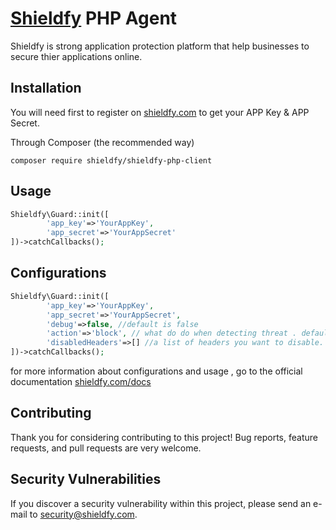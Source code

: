 # [Shieldfy](https://shieldfy.com/) PHP Agent


Shieldfy is strong application protection platform that help businesses to secure thier applications online.

## Installation

You will need first to register on [shieldfy.com](https://shieldfy.com/) to get your APP Key & APP Secret.


Through Composer (the recommended way)

```
composer require shieldfy/shieldfy-php-client
```


## Usage

```php
Shieldfy\Guard::init([
        'app_key'=>'YourAppKey',
        'app_secret'=>'YourAppSecret'
])->catchCallbacks();
```

## Configurations

```php
Shieldfy\Guard::init([
        'app_key'=>'YourAppKey',
        'app_secret'=>'YourAppSecret',
        'debug'=>false, //default is false
        'action'=>'block', // what do do when detecting threat . default is block
        'disabledHeaders'=>[] //a list of headers you want to disable.
])->catchCallbacks();
```

for more information about configurations and usage , go to the official documentation [shieldfy.com/docs](https://shieldfy.com/docs)

## Contributing 

Thank you for considering contributing to this project!
Bug reports, feature requests, and pull requests are very welcome.


## Security Vulnerabilities

If you discover a security vulnerability within this project, please send an e-mail to security@shieldfy.com.


